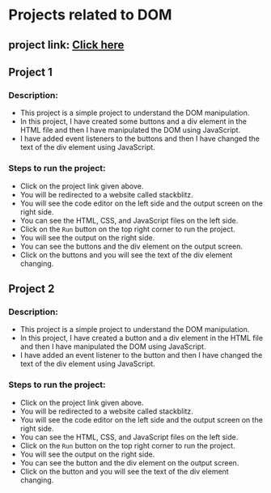 # Projects related to DOM

## project link: [Click here](https://stackblitz.com/edit/dom-project-chaiaurcode?file=index.html)

## Project 1 

### Description:
- This project is a simple project to understand the DOM manipulation.
- In this project, I have created some buttons and a div element in the HTML file and then I have manipulated the DOM using JavaScript.
- I have added event listeners to the buttons and then I have changed the text of the div element using JavaScript.

### Steps to run the project:
- Click on the project link given above.
- You will be redirected to a website called stackblitz.
- You will see the code editor on the left side and the output screen on the right side.
- You can see the HTML, CSS, and JavaScript files on the left side.
- Click on the `Run` button on the top right corner to run the project.
- You will see the output on the right side.
- You can see the buttons and the div element on the output screen.
- Click on the buttons and you will see the text of the div element changing.

## Project 2

### Description:
- This project is a simple project to understand the DOM manipulation.
- In this project, I have created a button and a div element in the HTML file and then I have manipulated the DOM using JavaScript.
- I have added an event listener to the button and then I have changed the text of the div element using JavaScript.

### Steps to run the project:
- Click on the project link given above.
- You will be redirected to a website called stackblitz.
- You will see the code editor on the left side and the output screen on the right side.
- You can see the HTML, CSS, and JavaScript files on the left side.
- Click on the `Run` button on the top right corner to run the project.
- You will see the output on the right side.
- You can see the button and the div element on the output screen.
- Click on the button and you will see the text of the div element changing.

